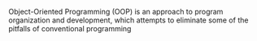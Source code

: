 Object-Oriented Programming (OOP) is an approach to program organization and development, which attempts to eliminate some of the pitfalls of conventional programming